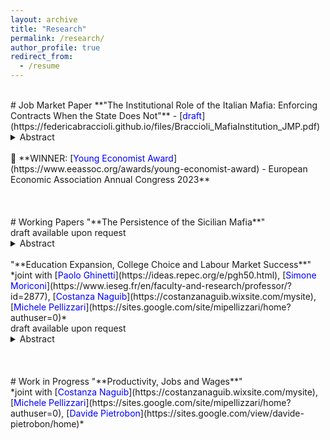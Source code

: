 ```yaml
---
layout: archive
title: "Research"
permalink: /research/
author_profile: true
redirect_from:
  - /resume
---
```

<br />
# Job Market Paper
**"The Institutional Role of the Italian Mafia: Enforcing Contracts When the State Does Not"** - [<span style="color:blue">draft</span>](https://federicabraccioli.github.io/files/Braccioli_MafiaInstitution_JMP.pdf)  <br />
<details><summary>Abstract</summary>Italy has one of the slowest judicial systems in Europe. At the same time, there exists anecdotal evidence suggesting that informal contract enforcement can be provided by organized crime. I present a simple theoretical framework to explain why citizens may turn to the Mafia for contract enforcement when the State is increasingly unable to fulfil this service. I empirically test the main model prediction using a novel database of Mafia-controlled areas across Italy between 2014 and 2019. I obtain confidential yearly data from the Superior Council of the Judiciary about the judge’s retirement, which I use as a source of exogenous variation in the State’s enforcement capacity. Results indicate that the Mafia expands its control over the territory when the State weakens its contract enforcement capacity.</details>
<br />
🔴 **WINNER: [<span style="color:blue">Young Economist Award</span>](https://www.eeassoc.org/awards/young-economist-award) - European Economic Association Annual Congress 2023** <br />
<br />
<br />
<br />
# Working Papers 
"**The Persistence of the Sicilian Mafia**" <br />
draft available upon request <br />
<details><summary>Abstract</summary>This paper documents the persistence of the presence of the Sicilian Mafia across centuries and provides evidence for one of the mechanisms at play: Mafia family power. Leveraging
investigation reports containing Mafia surnames, I construct a new indicator of the presence of the Mafia and a measure of the turnover of families in power in 2014-2019. I find that the historical presence of the Mafia is responsible for at least 25% of the Mafia in 2019 and decreases short-term family turnover by 56%.</details>
<br />
"**Education Expansion, College Choice and Labour Market Success**" <br />
*joint with [<span style="color:blue">Paolo Ghinetti</span>](https://ideas.repec.org/e/pgh50.html), [<span style="color:blue">Simone Moriconi</span>](https://www.ieseg.fr/en/faculty-and-research/professor/?id=2877), [<span style="color:blue">Costanza Naguib</span>](https://costanzanaguib.wixsite.com/mysite), [<span style="color:blue">Michele Pellizzari</span>](https://sites.google.com/site/mipellizzari/home?authuser=0)* <br />
draft available upon request <br />
<details><summary>Abstract</summary>We study the choice of acquiring STEM or non-STEM college education using variation induced by the proximity to universities offering STEM and/or non-STEM degrees. We adopt a novel methodology allowing the identification of the distribution of response types and several counterfactual outcomes (Heckman and Pinto, 2018). The empirical analysis is based on confidential survey data for Italy, combined with administrative information about the founding dates of all Italian universities and faculties. We find that most compliers are at the margin of choosing STEM education versus not going to college. Response types at the margin of choosing STEM vs non-STEM education are a small minority in the population. We simulate the effects of some hypothetical reforms expanding the supply of colleges and we find sizeable impacts on employment, earnings and working conditions, particularly for women.</details>
<br />
<br />
<br />
# Work in Progress
"**Productivity, Jobs and Wages**" <br />
*joint with [<span style="color:blue">Costanza Naguib</span>](https://costanzanaguib.wixsite.com/mysite), [<span style="color:blue">Michele Pellizzari</span>](https://sites.google.com/site/mipellizzari/home?authuser=0), [<span style="color:blue">Davide Pietrobon</span>](https://sites.google.com/view/davide-pietrobon/home)*
